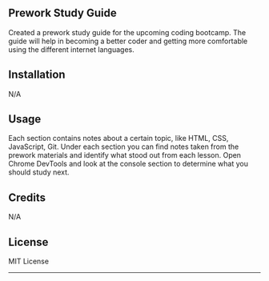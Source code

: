  <Prework Study Guide Webpage>

## Prework Study Guide

Created a prework study guide for the upcoming coding bootcamp. The guide will help in becoming a better coder and getting more comfortable using the different internet languages. 


## Installation

N/A

## Usage

Each section contains notes about a certain topic, like HTML, CSS, JavaScript, Git. Under each section you can find notes taken from the prework materials and identify what stood out from each lesson. Open Chrome DevTools and look at the console section to determine what you should study next. 

## Credits

N/A

## License

MIT License

---

